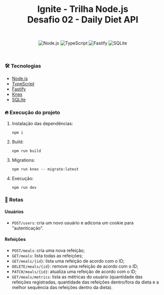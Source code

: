<h1 align="center">
  Ignite - Trilha Node.js
  <br>
  Desafio 02 - Daily Diet API
</h1>

<br>

<p align="center">
  <img
    src="https://img.shields.io/badge/Node.js-339933?style=for-the-badge&logo=nodedotjs&logoColor=white"
    alt="Node.js"
  >
  <img
    src="https://img.shields.io/badge/typescript-%23007ACC.svg?style=for-the-badge&logo=typescript&logoColor=white"
    alt="TypeScript"
  >
  <img
    src="https://img.shields.io/badge/fastify-%23000000.svg?style=for-the-badge&logo=fastify&logoColor=white"
    alt="Fastify"
  >
  <img
    src="https://img.shields.io/badge/sqlite-%2307405e.svg?style=for-the-badge&logo=sqlite&logoColor=white"
    alt="SQLite"
  >
</p>

<br>

### :hammer_and_wrench: Tecnologias
- [Node.js](https://nodejs.org/en)
- [TypeScript](https://www.typescriptlang.org/)
- [Fastify](https://fastify.dev/)
- [Knex](https://knexjs.org/guide/)
- [SQLite](https://www.sqlite.org/index.html)

### :fire: Execução do projeto
  1. Instalação das dependências:
     ```
     npm i
     ```
  2. Build:
     ```
     npm run build
     ```
  3. Migrations:
     ```
     npm run knex -- migrate:latest
     ```
  4. Execução:
     ```
     npm run dev
     ```

### :link: Rotas
#### Usuários
  - `POST/users`: cria um novo usuário e adicona um cookie para "autenticação".
#### Refeições
  - `POST/meals`: cria uma nova refeição;
  - `GET/meals`: lista todas as refeições;
  - `GET/meals/{id}`: lista uma refeição de acordo com o ID;
  - `DELETE/meals/{id}`: remove uma refeição de acordo com o ID;
  - `PATCH/meals/{id}`: atualiza uma refeição de acordo com o ID;
  - `GET/meals/metrics`: lista as métricas do usuário (quantidade das refeições registradas, quantidade das refeições dentro/fora da dieta e a melhor sequência das refeições dentro da dieta).
